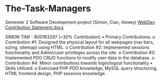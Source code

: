 # The-Task-Managers
Semester 2 Software Development project (Simon, Cian, Alexey)
[WebDev Contribution Statement.docx](https://github.com/user-attachments/files/20031311/WebDev.Contribution.Statement.docx)

SIMON TIMI - B00163297 (~30% Contribution)
•	Primary Contributions:
  o	Contribution #1: Designed the physical layout for all webpages (nav bars, sizing, sitemap) using HTML.
  o	Contribution #2: Implemented sessions functionality and Admin/user privileges across the site.
  o	Contribution #3: Implemented PDO CRUD functions to modify user data in the database.
  o	Contribution #4: Minor contributions towards login/logout functionality
•	Skills Utilized:
  o	Exercised PHP PDO knowledge,
  MySQL query structuring, 
  HTML frontend design, 
  PHP sessions knowledge
